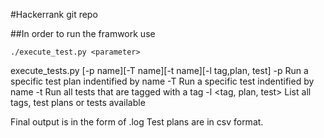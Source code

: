 #Hackerrank git repo

##In order to run the framwork use

`./execute_test.py <parameter>`

execute_tests.py [-p name][-T name][-t name][-l tag,plan, test]
-p <test plan name> Run a specific test plan indentified by name
-T <test name> Run a specific test indentified by name
-t <tag name> Run all tests that are tagged with a tag
-l <tag, plan, test> List all tags, test plans or tests available

Final output is in the form of <supplied parameter>.log
Test plans are in csv format.
